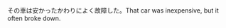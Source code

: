 <tr><td>その車は安かったかわりによく故障した。<td><tr><tr><td>That car was inexpensive, but it often broke down.<td><tr></table>

